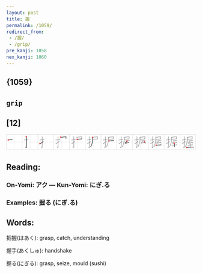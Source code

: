 ```yaml
---
layout: post
title: 握
permalink: /1059/
redirect_from:
 - /握/
 - /grip/
pre_kanji: 1058
nex_kanji: 1060
---
```


## {1059}

## `grip`

## [12]

<div class="stroke"><img src="../images/E68FA1.png" /></div>

## Reading:

### On-Yomi: アク &mdash; Kun-Yomi: にぎ.る

### Examples: 握る (にぎ.る)

## Words:

把握(はあく): grasp, catch, understanding

握手(あくしゅ): handshake

握る(にぎる): grasp, seize, mould (sushi)
